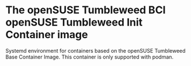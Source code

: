 # The openSUSE Tumbleweed BCI openSUSE Tumbleweed Init Container image

Systemd environment for containers based on the openSUSE Tumbleweed Base Container Image. This container is only supported with podman.
